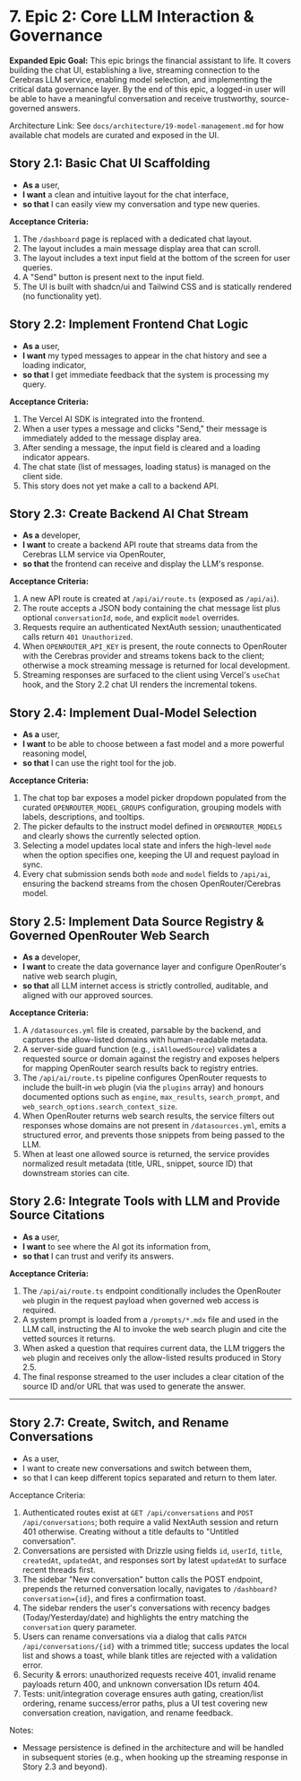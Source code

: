 # 7. Epic 2: Core LLM Interaction & Governance

**Expanded Epic Goal:** This epic brings the financial assistant to life. It covers building the chat UI, establishing a live, streaming connection to the Cerebras LLM service, enabling model selection, and implementing the critical data governance layer. By the end of this epic, a logged-in user will be able to have a meaningful conversation and receive trustworthy, source-governed answers.

Architecture Link: See `docs/architecture/19-model-management.md` for how available chat models are curated and exposed in the UI.

## Story 2.1: Basic Chat UI Scaffolding
* **As a** user,
* **I want** a clean and intuitive layout for the chat interface,
* **so that** I can easily view my conversation and type new queries.

**Acceptance Criteria:**
1.  The `/dashboard` page is replaced with a dedicated chat layout.
2.  The layout includes a main message display area that can scroll.
3.  The layout includes a text input field at the bottom of the screen for user queries.
4.  A "Send" button is present next to the input field.
5.  The UI is built with shadcn/ui and Tailwind CSS and is statically rendered (no functionality yet).

## Story 2.2: Implement Frontend Chat Logic
* **As a** user,
* **I want** my typed messages to appear in the chat history and see a loading indicator,
* **so that** I get immediate feedback that the system is processing my query.

**Acceptance Criteria:**
1.  The Vercel AI SDK is integrated into the frontend.
2.  When a user types a message and clicks "Send," their message is immediately added to the message display area.
3.  After sending a message, the input field is cleared and a loading indicator appears.
4.  The chat state (list of messages, loading status) is managed on the client side.
5.  This story does not yet make a call to a backend API.

## Story 2.3: Create Backend AI Chat Stream
* **As a** developer,
* **I want** to create a backend API route that streams data from the Cerebras LLM service via OpenRouter,
* **so that** the frontend can receive and display the LLM's response.

**Acceptance Criteria:**
1.  A new API route is created at `/api/ai/route.ts` (exposed as `/api/ai`).
2.  The route accepts a JSON body containing the chat message list plus optional `conversationId`, `mode`, and explicit `model` overrides.
3.  Requests require an authenticated NextAuth session; unauthenticated calls return `401 Unauthorized`.
4.  When `OPENROUTER_API_KEY` is present, the route connects to OpenRouter with the Cerebras provider and streams tokens back to the client; otherwise a mock streaming message is returned for local development.
5.  Streaming responses are surfaced to the client using Vercel's `useChat` hook, and the Story 2.2 chat UI renders the incremental tokens.

## Story 2.4: Implement Dual-Model Selection
* **As a** user,
* **I want** to be able to choose between a fast model and a more powerful reasoning model,
* **so that** I can use the right tool for the job.

**Acceptance Criteria:**
1.  The chat top bar exposes a model picker dropdown populated from the curated `OPENROUTER_MODEL_GROUPS` configuration, grouping models with labels, descriptions, and tooltips.
2.  The picker defaults to the instruct model defined in `OPENROUTER_MODELS` and clearly shows the currently selected option.
3.  Selecting a model updates local state and infers the high-level `mode` when the option specifies one, keeping the UI and request payload in sync.
4.  Every chat submission sends both `mode` and `model` fields to `/api/ai`, ensuring the backend streams from the chosen OpenRouter/Cerebras model.

## Story 2.5: Implement Data Source Registry & Governed OpenRouter Web Search
* **As a** developer,
* **I want** to create the data governance layer and configure OpenRouter's native web search plugin,
* **so that** all LLM internet access is strictly controlled, auditable, and aligned with our approved sources.

**Acceptance Criteria:**
1.  A `/datasources.yml` file is created, parsable by the backend, and captures the allow-listed domains with human-readable metadata.
2.  A server-side guard function (e.g., `isAllowedSource`) validates a requested source or domain against the registry and exposes helpers for mapping OpenRouter search results back to registry entries.
3.  The `/api/ai/route.ts` pipeline configures OpenRouter requests to include the built-in `web` plugin (via the `plugins` array) and honours documented options such as `engine`, `max_results`, `search_prompt`, and `web_search_options.search_context_size`.
4.  When OpenRouter returns web search results, the service filters out responses whose domains are not present in `/datasources.yml`, emits a structured error, and prevents those snippets from being passed to the LLM.
5.  When at least one allowed source is returned, the service provides normalized result metadata (title, URL, snippet, source ID) that downstream stories can cite.

## Story 2.6: Integrate Tools with LLM and Provide Source Citations
* **As a** user,
* **I want** to see where the AI got its information from,
* **so that** I can trust and verify its answers.

**Acceptance Criteria:**
1.  The `/api/ai/route.ts` endpoint conditionally includes the OpenRouter `web` plugin in the request payload when governed web access is required.
2.  A system prompt is loaded from a `/prompts/*.mdx` file and used in the LLM call, instructing the AI to invoke the web search plugin and cite the vetted sources it returns.
3.  When asked a question that requires current data, the LLM triggers the `web` plugin and receives only the allow-listed results produced in Story 2.5.
4.  The final response streamed to the user includes a clear citation of the source ID and/or URL that was used to generate the answer.

---

## Story 2.7: Create, Switch, and Rename Conversations
* As a user,
* I want to create new conversations and switch between them,
* so that I can keep different topics separated and return to them later.

Acceptance Criteria:
1. Authenticated routes exist at `GET /api/conversations` and `POST /api/conversations`; both require a valid NextAuth session and return 401 otherwise. Creating without a title defaults to "Untitled conversation".
2. Conversations are persisted with Drizzle using fields `id`, `userId`, `title`, `createdAt`, `updatedAt`, and responses sort by latest `updatedAt` to surface recent threads first.
3. The sidebar "New conversation" button calls the POST endpoint, prepends the returned conversation locally, navigates to `/dashboard?conversation={id}`, and fires a confirmation toast.
4. The sidebar renders the user's conversations with recency badges (Today/Yesterday/date) and highlights the entry matching the `conversation` query parameter.
5. Users can rename conversations via a dialog that calls `PATCH /api/conversations/{id}` with a trimmed title; success updates the local list and shows a toast, while blank titles are rejected with a validation error.
6. Security & errors: unauthorized requests receive 401, invalid rename payloads return 400, and unknown conversation IDs return 404.
7. Tests: unit/integration coverage ensures auth gating, creation/list ordering, rename success/error paths, plus a UI test covering new conversation creation, navigation, and rename feedback.

Notes:
- Message persistence is defined in the architecture and will be handled in subsequent stories (e.g., when hooking up the streaming response in Story 2.3 and beyond).
